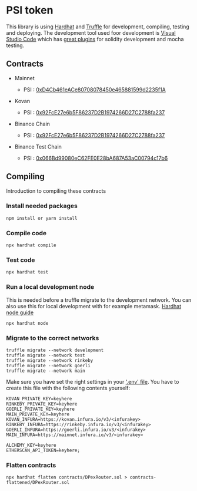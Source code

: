 # PSI token

This library is using [Hardhat](https://hardhat.org/getting-started/) and [Truffle](https://www.trufflesuite.com/docs/truffle/getting-started/running-migrations) for development, compiling, testing and deploying. The development tool used foor development is [Visual Studio Code](https://code.visualstudio.com/) which has [great plugins](https://hardhat.org/guides/vscode-tests.html) for solidity development and mocha testing.

## Contracts

* Mainnet
  * PSI : [0xD4Cb461eACe80708078450e465881599d2235f1A](https://etherscan.io/address/0xD4Cb461eACe80708078450e465881599d2235f1A)

* Kovan
  * PSI : [0x92FcE27e6b5F86237D2B1974266D27C2788fa237](https://kovan.etherscan.io/address/0x92FcE27e6b5F86237D2B1974266D27C2788fa237)

* Binance Chain
  * PSI : [0x92FcE27e6b5F86237D2B1974266D27C2788fa237](https://bscscan.com/address/0x92FcE27e6b5F86237D2B1974266D27C2788fa237)

* Binance Test Chain
  * PSI : [0x066Bd99080eC62FE0E28bA687A53aC00794c17b6](https://testnet.bscscan.com/address/0x066Bd99080eC62FE0E28bA687A53aC00794c17b6)

## Compiling

Introduction to compiling these contracts

### Install needed packages

```npm
npm install or yarn install
```

### Compile code

```npm
npx hardhat compile
```

### Test code

```node
npx hardhat test
```

### Run a local development node

This is needed before a truffle migrate to the development network. You can also use this for local development with for example metamask. [Hardhat node guide](https://hardhat.org/hardhat-network/)

```node
npx hardhat node
```

### Migrate to the correct networks

```node
truffle migrate --network development
truffle migrate --network test
truffle migrate --network rinkeby
truffle migrate --network goerli
truffle migrate --network main
```

Make sure you have set the right settings in your ['.env' file](https://www.npmjs.com/package/dotenv). You have to create this file with the following contents yourself:

```node
KOVAN_PRIVATE_KEY=keyhere
RINKEBY_PRIVATE_KEY=keyhere
GOERLI_PRIVATE_KEY=keyhere
MAIN_PRIVATE_KEY=keyhere
KOVAN_INFURA=https://kovan.infura.io/v3/<infurakey>
RINKEBY_INFURA=https://rinkeby.infura.io/v3/<infurakey>
GOERLI_INFURA=https://goerli.infura.io/v3/<infurakey>
MAIN_INFURA=https://mainnet.infura.io/v3/<infurakey>

ALCHEMY_KEY=keyhere
ETHERSCAN_API_TOKEN=keyhere;
```

### Flatten contracts

```node
npx hardhat flatten contracts/DPexRouter.sol > contracts-flattened/DPexRouter.sol
```
